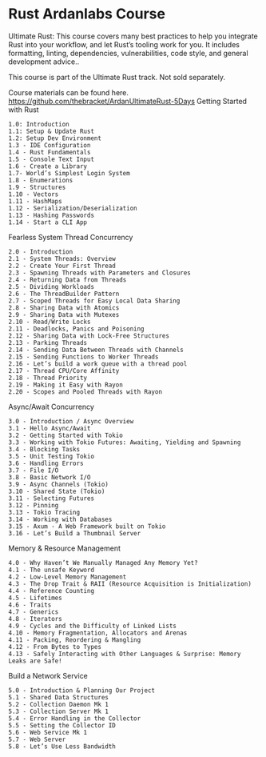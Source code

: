 # Rust Ardanlabs Course

Ultimate Rust: This course covers many best practices to help you integrate Rust into your workflow, and let Rust’s tooling work for you. It includes formatting, linting, dependencies, vulnerabilities, code style, and general development advice..

This course is part of the Ultimate Rust track. Not sold separately.

Course materials can be found here.
https://github.com/thebracket/ArdanUltimateRust-5Days
Getting Started with Rust

    1.0: Introduction
    1.1: Setup & Update Rust
    1.2: Setup Dev Environment
    1.3 - IDE Configuration
    1.4 - Rust Fundamentals
    1.5 - Console Text Input
    1.6 - Create a Library
    1.7- World’s Simplest Login System
    1.8 - Enumerations
    1.9 - Structures
    1.10 - Vectors
    1.11 - HashMaps
    1.12 - Serialization/Deserialization
    1.13 - Hashing Passwords
    1.14 - Start a CLI App

Fearless System Thread Concurrency

    2.0 - Introduction
    2.1 - System Threads: Overview
    2.2 - Create Your First Thread
    2.3 - Spawning Threads with Parameters and Closures
    2.4 - Returning Data from Threads
    2.5 - Dividing Workloads
    2.6 - The ThreadBuilder Pattern
    2.7 - Scoped Threads for Easy Local Data Sharing
    2.8 - Sharing Data with Atomics
    2.9 - Sharing Data with Mutexes
    2.10 - Read/Write Locks
    2.11 - Deadlocks, Panics and Poisoning
    2.12 - Sharing Data with Lock-Free Structures
    2.13 - Parking Threads
    2.14 - Sending Data Between Threads with Channels
    2.15 - Sending Functions to Worker Threads
    2.16 - Let’s build a work queue with a thread pool
    2.17 - Thread CPU/Core Affinity
    2.18 - Thread Priority
    2.19 - Making it Easy with Rayon
    2.20 - Scopes and Pooled Threads with Rayon

Async/Await Concurrency

    3.0 - Introduction / Async Overview
    3.1 - Hello Async/Await
    3.2 - Getting Started with Tokio
    3.3 - Working with Tokio Futures: Awaiting, Yielding and Spawning
    3.4 - Blocking Tasks
    3.5 - Unit Testing Tokio
    3.6 - Handling Errors
    3.7 - File I/O
    3.8 - Basic Network I/O
    3.9 - Async Channels (Tokio)
    3.10 - Shared State (Tokio)
    3.11 - Selecting Futures
    3.12 - Pinning
    3.13 - Tokio Tracing
    3.14 - Working with Databases
    3.15 - Axum - A Web Framework built on Tokio
    3.16 - Let’s Build a Thumbnail Server

Memory & Resource Management

    4.0 - Why Haven’t We Manually Managed Any Memory Yet?
    4.1 - The unsafe Keyword
    4.2 - Low-Level Memory Management
    4.3 - The Drop Trait & RAII (Resource Acquisition is Initialization)
    4.4 - Reference Counting
    4.5 - Lifetimes
    4.6 - Traits
    4.7 - Generics
    4.8 - Iterators
    4.9 - Cycles and the Difficulty of Linked Lists
    4.10 - Memory Fragmentation, Allocators and Arenas
    4.11 - Packing, Reordering & Mangling
    4.12 - From Bytes to Types
    4.13 - Safely Interacting with Other Languages & Surprise: Memory Leaks are Safe!

Build a Network Service

    5.0 - Introduction & Planning Our Project
    5.1 - Shared Data Structures
    5.2 - Collection Daemon Mk 1
    5.3 - Collection Server Mk 1
    5.4 - Error Handling in the Collector
    5.5 - Setting the Collector ID
    5.6 - Web Service Mk 1
    5.7 - Web Server
    5.8 - Let’s Use Less Bandwidth

